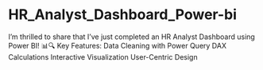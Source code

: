 # HR_Analyst_Dashboard_Power-bi
I’m thrilled to share that I’ve just completed an HR Analyst Dashboard using Power BI! 📊🔍
Key Features:
Data Cleaning with Power Query
DAX Calculations
Interactive Visualization
User-Centric Design
